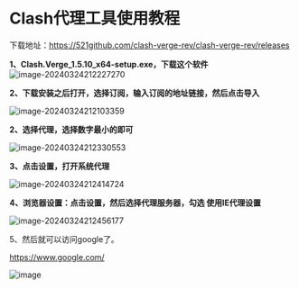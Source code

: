 # Clash代理工具使用教程

下载地址：https://521github.com/clash-verge-rev/clash-verge-rev/releases

**1、Clash.Verge_1.5.10_x64-setup.exe，下载这个软件**
![image-20240324212227270](https://github.com/xiaofeivip/tutorial/assets/37949125/20e2ca07-620f-4bc6-831b-89315ed85730)


**2、下载安装之后打开，选择订阅，输入订阅的地址链接，然后点击导入**

![image-20240324212103359](https://github.com/xiaofeivip/tutorial/assets/37949125/9840f6c1-0c5c-4ef7-97b1-8f432f508349)


**2、选择代理，选择数字最小的即可**

![image-20240324212330553](https://github.com/xiaofeivip/tutorial/assets/37949125/a28380b3-0877-4fab-bb65-c593f842cb4e)


**3、点击设置，打开系统代理**

![image-20240324212414724](https://github.com/xiaofeivip/tutorial/assets/37949125/88d22495-53cf-4f95-8541-98816e894d32)


**4、浏览器设置：点击设置，然后选择代理服务器，勾选 使用IE代理设置**

![image-20240324212456177](https://github.com/xiaofeivip/tutorial/assets/37949125/17ade8fb-7568-4f65-9832-ba0912270da1)


5、然后就可以访问google了。

https://www.google.com/

![image](https://github.com/xiaofeivip/tutorial/assets/37949125/736b94ee-dd16-428c-a146-204c61461ff1)
